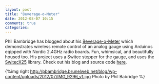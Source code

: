 ```yaml
---
layout: post
title: "Beverage-o-Meter"
date: 2012-08-07 10:15
comments: true
categories: 
---
```


Phil Bambridge has blogged about
his [Beverage-o-Meter](http://pbambridge.brunelweb.net/blog/?p=116)
which demonstrates wireless remote control of an analog gauge using Arduinos eqipped with Nordic 2.4GHz radio boards.
Fun, whimsical, and beautifully housed too.  His project uses a Switec stepper for the gauge, and
uses the [SwitecX25](https://github.com/clearwater/SwitecX25) library.
Check out his blog and source code [here](http://pbambridge.brunelweb.net/blog/?p=116).

{%img right http://pbambridge.brunelweb.net/blog/wp-content/uploads/2012/07/IMG_9296_v1.jpg Photo by Phil Babridge %}


